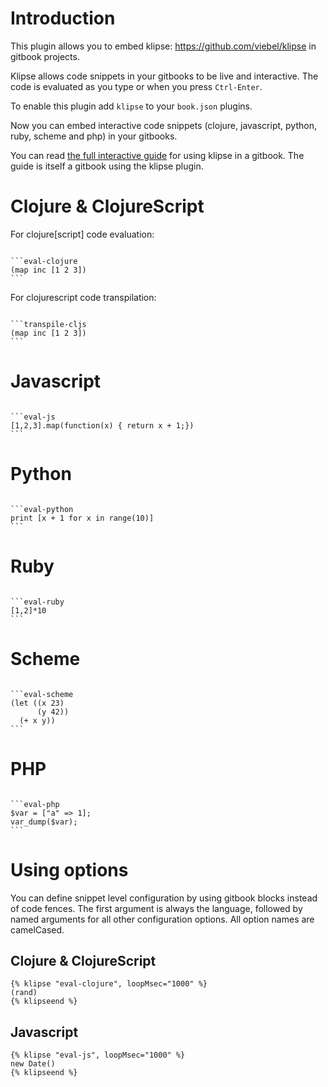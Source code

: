 # Introduction

This plugin allows you to embed klipse: https://github.com/viebel/klipse
in gitbook projects.

Klipse allows code snippets in your gitbooks to be live and interactive. The code is evaluated as you type or when you press `Ctrl-Enter`.

To enable this plugin add `klipse` to your `book.json` plugins.

Now you can embed interactive code snippets (clojure, javascript, python, ruby, scheme and php) in your gitbooks.

You can read [the full interactive guide](https://book.klipse.tech/) for using klipse in a gitbook. The guide is itself a gitbook using the klipse plugin.

# Clojure & ClojureScript

For clojure[script] code evaluation:

<pre><code>
&grave;&grave;&grave;eval-clojure
(map inc [1 2 3])
&grave;&grave;&grave;
</code></pre>

For clojurescript code transpilation:

<pre><code>
&grave;&grave;&grave;transpile-cljs
(map inc [1 2 3])
&grave;&grave;&grave;
</code></pre>

# Javascript

<pre><code>
&grave;&grave;&grave;eval-js
[1,2,3].map(function(x) { return x + 1;})
&grave;&grave;&grave;
</code></pre>

# Python

<pre><code>
&grave;&grave;&grave;eval-python
print [x + 1 for x in range(10)]
&grave;&grave;&grave;
</code></pre>

# Ruby
<pre><code>
&grave;&grave;&grave;eval-ruby
[1,2]*10
&grave;&grave;&grave;
</code></pre>

# Scheme 

<pre><code>
&grave;&grave;&grave;eval-scheme
(let ((x 23)
      (y 42))
  (+ x y))
&grave;&grave;&grave;
</code></pre>

# PHP

<pre><code>
&grave;&grave;&grave;eval-php
$var = ["a" => 1];
var_dump($var);
&grave;&grave;&grave;
</code></pre>

# Using options

You can define snippet level configuration by using gitbook blocks instead of code fences. The first argument is always the language, followed by named arguments for all other configuration options. All option names are camelCased.

## Clojure & ClojureScript

```
{% klipse "eval-clojure", loopMsec="1000" %}
(rand)
{% klipseend %}
```

## Javascript

```
{% klipse "eval-js", loopMsec="1000" %}
new Date()
{% klipseend %}
```